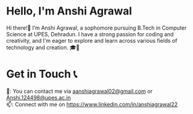 # Hello, I'm Anshi Agrawal
Hi there!👋 I’m Anshi Agrawal, a sophomore pursuing B.Tech in Computer Science at UPES, Dehradun. I have a strong passion for coding and creativity, and I'm eager to explore and learn across various fields of technology and creation. 🎓🌱

# Get in Touch 📞
📩: You can contact me via aanshiagrawal02@gmail.com or Anshi.124498@upes.ac.in <br>
📫: Connect with me on https://www.linkedin.com/in/anshiagrawal22 <br>





<!---
anshiagrawal22/anshiagrawal22 is a ✨ special ✨ repository because its `README.md` (this file) appears on your GitHub profile.
You can click the Preview link to take a look at your changes.
--->
